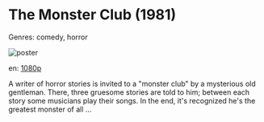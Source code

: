# The Monster Club (1981)

Genres: comedy, horror

![poster](http://image.tmdb.org/t/p/w500/bGbvXjVLlnUFreTOJ3dMQ42xyPB.jpg)

en:
  [1080p](magnet:?xt=urn:btih:764105A56E631BD83FD87F420F9DAAFCDD489DD2&tr=udp://glotorrents.pw:6969/announce&tr=udp://tracker.opentrackr.org:1337/announce&tr=udp://torrent.gresille.org:80/announce&tr=udp://tracker.openbittorrent.com:80&tr=udp://tracker.coppersurfer.tk:6969&tr=udp://tracker.leechers-paradise.org:6969&tr=udp://p4p.arenabg.ch:1337&tr=udp://tracker.internetwarriors.net:1337)
  


A writer of horror stories is invited to a "monster club" by a mysterious old gentleman. There, three gruesome stories are told to him; between each story some musicians play their songs. In the end, it's recognized he's the greatest monster of all ...